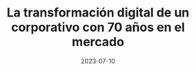 ---
episode: 102
date: "2023-07-10"
title: La transformación digital de un corporativo con 70 años en el mercado
guest: Eduardo Gonzalez
business: DeAcero
category: Innovación
description: Bienvenido a un episodio con Eduardo Gonzalez, Head of Innovation en DLABS, el departamento de innovación de DeAcero, una de las empresa de producción, comercialización y distribución de aceros más grandes de México y el mundo.
insights:
  - <b>Es imposible escalar sin buenas prácticas en código y documentación. </b> 
---